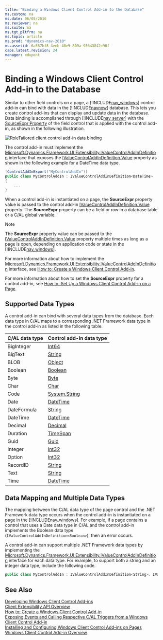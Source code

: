 ```yaml
---
title: "Binding a Windows Client Control Add-in to the Database"
ms.custom: na
ms.date: 06/05/2016
ms.reviewer: na
ms.suite: na
ms.tgt_pltfrm: na
ms.topic: article
ms.prod: "dynamics-nav-2018"
ms.assetid: 6a587bf8-4eeb-40e9-809a-95643842e90f
caps.latest.revision: 24
manager: edupont
---
```

# Binding a Windows Client Control Add-in to the Database
Similar to other field controls on a page, a [!INCLUDE[nav_windows](includes/nav_windows_md.md)] control add-in can bind with data in the [!INCLUDE[navnow](includes/navnow_md.md)] database. This lets you create control add-ins that can display and update data in the database. Data binding is accomplished through [!INCLUDE[nav_server](includes/nav_server_md.md)] with the [SourceExpr Property](SourceExpr-Property.md) of the field control that is applied with the control add-in, as shown in the following illustration.  

 ![RoleTailored client control add&#45;in data binding](media/NAVRTCContolAddinDataBinding.png "NAVRTCContolAddinDataBinding")  

 The control add-in must implement the [Microsoft.Dynamics.Framework.UI.Extensibility.IValueControlAddInDefinition](https://docs.microsoft.com/search/index?dataSource=previousVersions&search=Microsoft.Dynamics.Framework.UI.Extensibility.IValueControlAddInDefinition) interface that exposes the [IValueControlAddInDefinition.Value](https://docs.microsoft.com/search/index?dataSource=previousVersions&search=Microsoft.Dynamics.Framework.UI.Extensibility.IValueControlAddInDefinition.Value) property as shown in the following example for a DateTime data type.  

```c#  
[ControlAddInExport("MyControlAddIn")]  
public class MyControlAddIn : IValueControlAddInDefinition<DateTime>  
{  
    ...  
}  

```  

 When a control add-in is instantiated on a page, the **SourceExpr** property value is passed to the control add-in [IValueControlAddInDefinition.Value](https://docs.microsoft.com/search/index?dataSource=previousVersions&search=Microsoft.Dynamics.Framework.UI.Extensibility.IValueControlAddInDefinition.Value) property. The **SourceExpr** property can be a field or row in a database table or a C/AL global variable.  

> [!NOTE]  
>  The **SourceExpr** property value can be passed to the [IValueControlAddInDefinition.Value](https://docs.microsoft.com/search/index?dataSource=previousVersions&search=Microsoft.Dynamics.Framework.UI.Extensibility.IValueControlAddInDefinition.Value) property multiple times as long as a page is open, depending on application code or state in the [!INCLUDE[nav_windows](includes/nav_windows_md.md)].  

 For more information about how to implement the [Microsoft.Dynamics.Framework.UI.Extensibility.IValueControlAddInDefinition](https://docs.microsoft.com/search/index?dataSource=previousVersions&search=Microsoft.Dynamics.Framework.UI.Extensibility.IValueControlAddInDefinition) interface, see [How to: Create a Windows Client Control Add-in](How-to--Create-a-Windows-Client-Control-Add-in.md).  

 For more information about how to set the **SourceExpr** property for a control add-in, see [How to: Set Up a Windows Client Control Add-in on a Page](How-to--Set-Up-a-Windows-Client-Control-Add-in-on-a-Page.md).  

## Supported Data Types  
 A control add-in can bind with several data types from the database. Each data type in C/AL maps to a corresponding .NET Framework data type in the control add-in as listed in the following table.  

|C/AL data type|Control add-in data type|  
|---------------------|-------------------------------|  
|BigInteger|[Int64](https://docs.microsoft.com/search/index?dataSource=previousVersions&search=System.Int64)|  
|BigText|[String](https://docs.microsoft.com/search/index?dataSource=previousVersions&search=System.String)|  
|BLOB|[Object](https://docs.microsoft.com/search/index?dataSource=previousVersions&search=System.Object)|  
|Boolean|[Boolean](https://docs.microsoft.com/search/index?dataSource=previousVersions&search=System.Boolean)|  
|Byte|[Byte](https://docs.microsoft.com/search/index?dataSource=previousVersions&search=System.Byte)|  
|Char|[Char](https://docs.microsoft.com/search/index?dataSource=previousVersions&search=System.Char)|  
|Code|[System.String](https://docs.microsoft.com/search/index?dataSource=previousVersions&search=System.String)|  
|Date|[DateTime](https://docs.microsoft.com/search/index?dataSource=previousVersions&search=System.DateTime)|  
|DateFormula|[String](https://docs.microsoft.com/search/index?dataSource=previousVersions&search=System.String)|  
|DateTime|[DateTime](https://docs.microsoft.com/search/index?dataSource=previousVersions&search=System.DateTime)|  
|Decimal|[Decimal](https://docs.microsoft.com/search/index?dataSource=previousVersions&search=System.Decimal)|  
|Duration|[TimeSpan](https://docs.microsoft.com/search/index?dataSource=previousVersions&search=System.TimeSpan)|  
|Guid|[Guid](https://docs.microsoft.com/search/index?dataSource=previousVersions&search=System.Guid)|  
|Integer|[Int32](https://docs.microsoft.com/search/index?dataSource=previousVersions&search=System.Int32)|  
|Option|[Int32](https://docs.microsoft.com/search/index?dataSource=previousVersions&search=System.Int32)|  
|RecordID|[String](https://docs.microsoft.com/search/index?dataSource=previousVersions&search=System.String)|  
|Text|[String](https://docs.microsoft.com/search/index?dataSource=previousVersions&search=System.String)|  
|Time|[DateTime](https://docs.microsoft.com/search/index?dataSource=previousVersions&search=System.DateTime)|  

## Data Mapping and Multiple Data Types  
 The mapping between the C/AL data type of the page control and the .NET Framework data type occurs when the control add-in is instantiated on a page in the [!INCLUDE[nav_windows](includes/nav_windows_md.md)]. For example, if a page contains a control that uses a Date data type in C/AL and the control add-in implements the Boolean data type \(`IValueControlAddInDefinition<Boolean>`\), then an error occurs.  

 A control add-in can support multiple .NET Framework data types by implementing the [Microsoft.Dynamics.Framework.UI.Extensibility.IValueControlAddInDefinition](https://docs.microsoft.com/search/index?dataSource=previousVersions&search=Microsoft.Dynamics.Framework.UI.Extensibility.IValueControlAddInDefinition) interface for each data type. For example, to support both a string and an integer data type, include the following code.  

```c#  
public class MyControlAddIn : IValueControlAddInDefinition<String>, IValueControlAddInDefinition<Int32>  

```  

## See Also  
 [Developing Windows Client Control Add-ins](Developing-Windows-Client-Control-Add-ins.md)   
 [Client Extensibility API Overview](Client-Extensibility-API-Overview.md)   
 [How to: Create a Windows Client Control Add-in](How-to--Create-a-Windows-Client-Control-Add-in.md)   
 [Exposing Events and Calling Respective C/AL Triggers from a Windows Client Control Add-in](Exposing-Events-and-Calling-Respective-C-AL-Triggers-from-a-Windows-Client-Control-Add-in.md)   
 [Installing and Configuring Windows Client Control Add-ins on Pages](Installing-and-Configuring-Windows-Client-Control-Add-ins-on-Pages.md)   
 [Windows Client Control Add-in Overview](Windows-Client-Control-Add-in-Overview.md)
